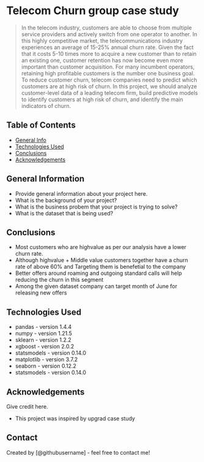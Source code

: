 # Telecom Churn group case study
> In the telecom industry, customers are able to choose from multiple service providers and actively switch from one operator to another. In this highly competitive market, the telecommunications industry experiences an average of 15-25% annual churn rate. Given the fact that it costs 5-10 times more to acquire a new customer than to retain an existing one, customer retention has now become even more important than customer acquisition.
For many incumbent operators, retaining high profitable customers is the number one business goal. To reduce customer churn, telecom companies need to predict which customers are at high risk of churn. In this project, we should analyze customer-level data of a leading telecom firm, build predictive models to identify customers at high risk of churn, and identify the main indicators of churn.


## Table of Contents
* [General Info](#general-information)
* [Technologies Used](#technologies-used)
* [Conclusions](#conclusions)
* [Acknowledgements](#acknowledgements)

<!-- You can include any other section that is pertinent to your problem -->

## General Information
- Provide general information about your project here.
- What is the background of your project?
- What is the business probem that your project is trying to solve?
- What is the dataset that is being used?

<!-- You don't have to answer all the questions - just the ones relevant to your project. -->

## Conclusions
- Most customers who are highvalue as per our analysis have a lower churn rate.
- Although highvalue + Middle value customers together have a churn rate of above 60% and Targeting them is benefetial to the company
- Better offers around roaming and outgoing standard calls will help reducing the churn in this segment
- Among the given dataset company can target month of June for releasing new offers

<!-- You don't have to answer all the questions - just the ones relevant to your project. -->


## Technologies Used
- pandas - version 1.4.4
- numpy - version 1.21.5
- sklearn - version 1.2.2
- xgboost - version 2.0.2
- statsmodels - version 0.14.0
- matplotlib - version 3.7.2
- seaborn - version 0.12.2
- statsmodels - version 0.14.0

<!-- As the libraries versions keep on changing, it is recommended to mention the version of library used in this project -->

## Acknowledgements
Give credit here.
- This project was inspired by upgrad case study


## Contact
Created by [@githubusername] - feel free to contact me!


<!-- Optional -->
<!-- ## License -->
<!-- This project is open source and available under the [... License](). -->

<!-- You don't have to include all sections - just the one's relevant to your project -->
